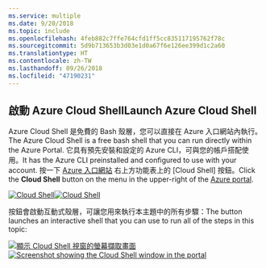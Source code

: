 ```yaml
---
ms.service: multiple
ms.date: 9/20/2018
ms.topic: include
ms.openlocfilehash: 4feb882c7ffe764cfd1ff5cc835117195762f78c
ms.sourcegitcommit: 5d9b713653b3d03e1d0a67f6e126ee399d1c2a60
ms.translationtype: HT
ms.contentlocale: zh-TW
ms.lasthandoff: 09/26/2018
ms.locfileid: "47190231"
---
```

## <a name="launch-azure-cloud-shell"></a><span data-ttu-id="166f4-101">啟動 Azure Cloud Shell</span><span class="sxs-lookup"><span data-stu-id="166f4-101">Launch Azure Cloud Shell</span></span>

<span data-ttu-id="166f4-102">Azure Cloud Shell 是免費的 Bash 殼層，您可以直接在 Azure 入口網站內執行。</span><span class="sxs-lookup"><span data-stu-id="166f4-102">The Azure Cloud Shell is a free bash shell that you can run directly within the Azure Portal.</span></span> <span data-ttu-id="166f4-103">它具有預先安裝和設定的 Azure CLI，可與您的帳戶搭配使用。</span><span class="sxs-lookup"><span data-stu-id="166f4-103">It has the Azure CLI preinstalled and configured to use with your account.</span></span> <span data-ttu-id="166f4-104">按一下 [Azure 入口網站](https://portal.azure.com) 右上方功能表上的 [Cloud Shell] 按鈕。</span><span class="sxs-lookup"><span data-stu-id="166f4-104">Click the **Cloud Shell** button on the menu in the upper-right of the [Azure portal](https://portal.azure.com).</span></span>

<span data-ttu-id="166f4-105">[![Cloud Shell](../media/cloud-shell-try-it/cloud-shell-menu.png)](https://portal.azure.com)</span><span class="sxs-lookup"><span data-stu-id="166f4-105">[![Cloud Shell](../media/cloud-shell-try-it/cloud-shell-menu.png)](https://portal.azure.com)</span></span>

<span data-ttu-id="166f4-106">按鈕會啟動互動式殼層，可讓您用來執行本主題中的所有步驟：</span><span class="sxs-lookup"><span data-stu-id="166f4-106">The button launches an interactive shell that you can use to run all of the steps in this topic:</span></span>

<span data-ttu-id="166f4-107">[![顯示 Cloud Shell 視窗的螢幕擷取畫面](../media/cloud-shell-try-it/cloud-shell-safari.png)](https://portal.azure.com)</span><span class="sxs-lookup"><span data-stu-id="166f4-107">[![Screenshot showing the Cloud Shell window in the portal](../media/cloud-shell-try-it/cloud-shell-safari.png)](https://portal.azure.com)</span></span>